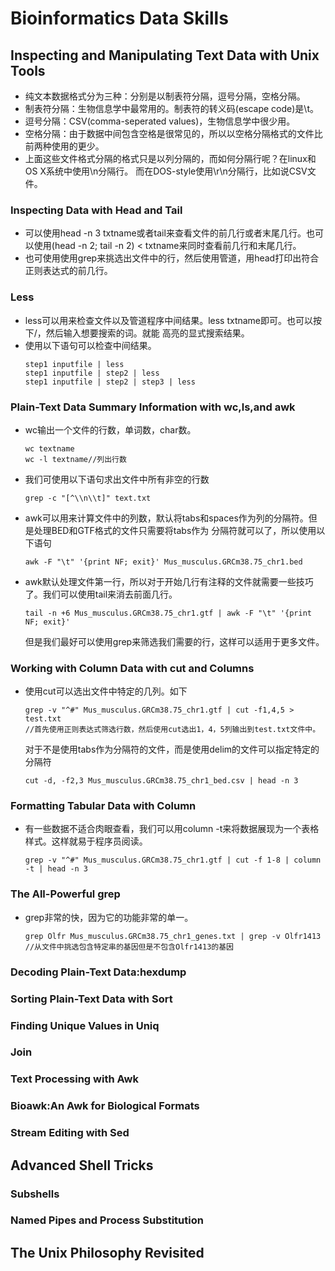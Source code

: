 # Bioinformatics Data Skills
## Inspecting and Manipulating Text Data with Unix Tools
+ 纯文本数据格式分为三种：分别是以制表符分隔，逗号分隔，空格分隔。
+ 制表符分隔：生物信息学中最常用的。制表符的转义码(escape code)是\t。
+ 逗号分隔：CSV(comma-seperated values)，生物信息学中很少用。
+ 空格分隔：由于数据中间包含空格是很常见的，所以以空格分隔格式的文件比前两种使用的更少。
+ 上面这些文件格式分隔的格式只是以列分隔的，而如何分隔行呢？在linux和OS X系统中使用\n分隔行。
  而在DOS-style使用\r\n分隔行，比如说CSV文件。
### Inspecting Data with Head and Tail
+ 可以使用head -n 3 txtname或者tail来查看文件的前几行或者末尾几行。也可以使用(head -n 2; tail -n 2) <
  txtname来同时查看前几行和末尾几行。
+ 也可使用使用grep来挑选出文件中的行，然后使用管道，用head打印出符合正则表达式的前几行。
### Less
+ less可以用来检查文件以及管道程序中间结果。less txtname即可。也可以按下/，然后输入想要搜索的词。就能
  高亮的显式搜索结果。
+ 使用以下语句可以检查中间结果。
  ```linux command
  step1 inputfile | less
  step1 inputfile | step2 | less
  step1 inputfile | step2 | step3 | less
  ```
### Plain-Text Data Summary Information with wc,ls,and awk
+ wc输出一个文件的行数，单词数，char数。
  ```
  wc textname
  wc -l textname//列出行数
  ```
+ 我们可使用以下语句求出文件中所有非空的行数
  ```
  grep -c "[^\\n\\t]" text.txt
  ```
+ awk可以用来计算文件中的列数，默认将tabs和spaces作为列的分隔符。但是处理BED和GTF格式的文件只需要将tabs作为
  分隔符就可以了，所以使用以下语句
  ```
  awk -F "\t" '{print NF; exit}' Mus_musculus.GRCm38.75_chr1.bed
  ```
+ awk默认处理文件第一行，所以对于开始几行有注释的文件就需要一些技巧了。我们可以使用tail来消去前面几行。
  ```
  tail -n +6 Mus_musculus.GRCm38.75_chr1.gtf | awk -F "\t" '{print NF; exit}'
  ```
  但是我们最好可以使用grep来筛选我们需要的行，这样可以适用于更多文件。
### Working with Column Data with cut and Columns
+ 使用cut可以选出文件中特定的几列。如下
  ```
  grep -v "^#" Mus_musculus.GRCm38.75_chr1.gtf | cut -f1,4,5 > test.txt
  //首先使用正则表达式筛选行数，然后使用cut选出1，4，5列输出到test.txt文件中。
  ```
  对于不是使用tabs作为分隔符的文件，而是使用delim的文件可以指定特定的分隔符
  ```
  cut -d, -f2,3 Mus_musculus.GRCm38.75_chr1_bed.csv | head -n 3
  ```
### Formatting Tabular Data with Column
+ 有一些数据不适合肉眼查看，我们可以用column -t来将数据展现为一个表格样式。这样就易于程序员阅读。
  ```
  grep -v "^#" Mus_musculus.GRCm38.75_chr1.gtf | cut -f 1-8 | column -t | head -n 3
  ```
### The All-Powerful grep
+ grep非常的快，因为它的功能非常的单一。
  ```
  grep Olfr Mus_musculus.GRCm38.75_chr1_genes.txt | grep -v Olfr1413
  //从文件中挑选包含特定串的基因但是不包含Olfr1413的基因
  ```
### Decoding Plain-Text Data:hexdump
### Sorting Plain-Text Data with Sort
### Finding Unique Values in Uniq
### Join
### Text Processing with Awk
### Bioawk:An Awk for Biological Formats
### Stream Editing with Sed
## Advanced Shell Tricks
### Subshells
### Named Pipes and Process Substitution
## The Unix Philosophy Revisited
